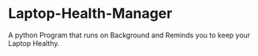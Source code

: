 # Laptop-Health-Manager
A python Program that runs on Background and Reminds you to keep your Laptop Healthy.
